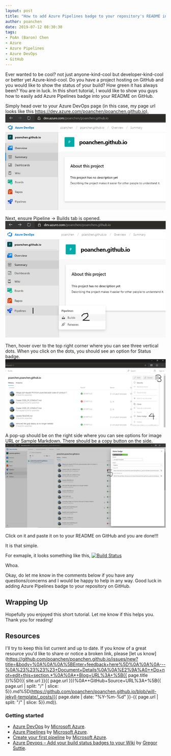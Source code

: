 ```yaml
---
layout: post
title: "How to add Azure Pipelines badge to your repository's README in GitHub?"
author: poanchen
date: 2019-07-12 08:30:30
tags:
- PoAn (Baron) Chen
- Azure
- Azure Pipelines
- Azure DevOps
- GitHub
---
```

Ever wanted to be cool? not just anyone-kind-cool but developer-kind-cool or better yet Azure-kind-cool. Do you have a project hosting on GitHub and you would like to show the status of your build? How green it has always been? You are in luck. In this short tutorial, I would like to show you guys how to easily add Azure Pipelines badge into your README on GitHub.

Simply head over to your Azure DevOps page (in this case, my page url looks like this https://dev.azure.com/poanchen/poanchen.github.io),
<img src="/img/2019/07/12/How-to-add-Azure-Pipelines-badge-to-your-repository-s-README-in-GitHub/1.JPG" alt="Azure DevOps page">

Next, ensure Pipeline -> Builds tab is opened. 
<img src="/img/2019/07/12/How-to-add-Azure-Pipelines-badge-to-your-repository-s-README-in-GitHub/2.png" alt="Azure DevOps page">

Then, hover over to the top right corner where you can see three vertical dots. When you click on the dots, you should see an option for Status badge.
<img src="/img/2019/07/12/How-to-add-Azure-Pipelines-badge-to-your-repository-s-README-in-GitHub/3.png" alt="Azure DevOps page">

A pop-up should be on the right side where you can see options for image URL or Sample Markdown. There should be a copy button on the side. 
<img src="/img/2019/07/12/How-to-add-Azure-Pipelines-badge-to-your-repository-s-README-in-GitHub/4.JPG" alt="Azure DevOps page">

Click on it and paste it on to your README on GitHub and you are done!!!

It is that simple.

For exmaple, it looks something like this,
[![Build Status](https://dev.azure.com/poanchen/poanchen.github.io/_apis/build/status/poanchen.poanchen.github.io?branchName=will-jekyll-template)](https://dev.azure.com/poanchen/poanchen.github.io/_build/latest?definitionId=1&branchName=will-jekyll-template)

Whoa.

Okay, do let me know in the comments below if you have any questions/concerns and I would be happy to help in any way. Good luck in adding Azure Pipelines badge to your repository on GitHub.

## Wrapping Up

Hopefully you enjoyed this short tutorial. Let me know if this helps you. Thank you for reading!

## Resources

I'll try to keep this list current and up to date. If you know of a great resource you'd like to share or notice a broken link, please [let us know](https://github.com/poanchen/poanchen.github.io/issues/new?title=&body=%0A%0A%0A%5BEnter+feedback+here%5D%0A%0A%0A---%0A%23%23%23%23+Document+Details%0A%0A%E2%9A%A0+*Do+not+edit+this+section.*%0A%0A*+Blog+URL%3A+%5B{{ page.title }}%5D({{ site.url }}{{ page.url }})%0A*+GitHub+Source+URL%3A+%5B{{ page.url | split: "/" | slice: 5}}.md%5D(https://github.com/poanchen/poanchen.github.io/blob/will-jekyll-template/_posts/{{ page.date | date: "%Y-%m-%d" }}-{{ page.url | split: "/" | slice: 5}}.md)).

### Getting started

* [Azure DevOps](https://azure.microsoft.com/en-us/services/devops/) by [Microsoft Azure](https://azure.microsoft.com).
* [Azure Pipelines](https://azure.microsoft.com/en-us/services/devops/pipelines/) by [Microsoft Azure](https://azure.microsoft.com).
* [Create your first pipeline](https://docs.microsoft.com/en-us/azure/devops/pipelines/create-first-pipeline?view=azure-devops&tabs=tfs-2018-2) by [Microsoft Azure](https://azure.microsoft.com).
* [Azure Devops – Add your build status badges to your Wiki](https://gregorsuttie.com/2019/03/20/azure-devops-add-your-build-status-badges-to-your-wiki/) by [Gregor Suttie](https://gregorsuttie.com/author/gregorsuttie/).
